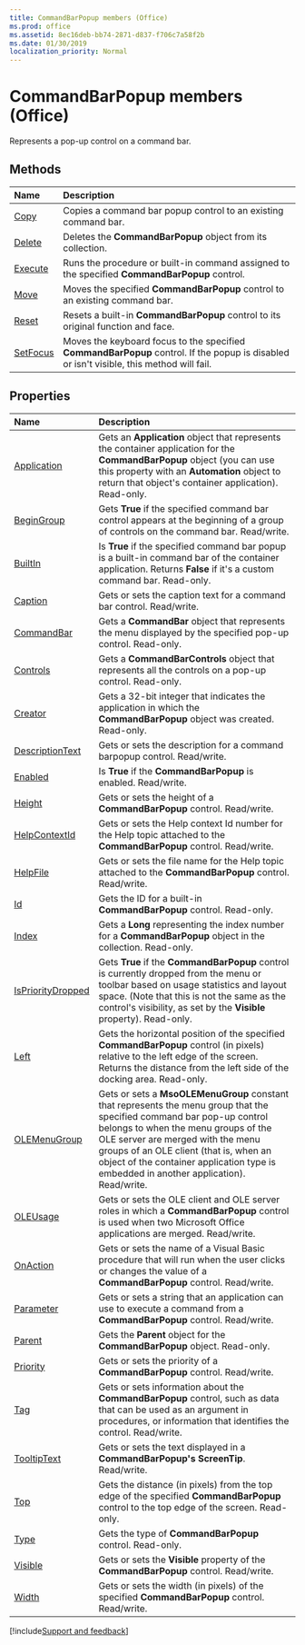 ```yaml
---
title: CommandBarPopup members (Office)
ms.prod: office
ms.assetid: 8ec16deb-bb74-2871-d837-f706c7a58f2b
ms.date: 01/30/2019
localization_priority: Normal
---
```



# CommandBarPopup members (Office)

Represents a pop-up control on a command bar.


## Methods

|Name|Description|
|:-----|:-----|
|[Copy](../../Office.CommandBarPopup.Copy.md)|Copies a command bar popup control to an existing command bar.|
|[Delete](../../Office.CommandBarPopup.Delete.md)|Deletes the **CommandBarPopup** object from its collection.|
|[Execute](../../Office.CommandBarPopup.Execute.md)|Runs the procedure or built-in command assigned to the specified **CommandBarPopup** control.|
|[Move](../../Office.CommandBarPopup.Move.md)|Moves the specified **CommandBarPopup** control to an existing command bar.|
|[Reset](../../Office.CommandBarPopup.Reset.md)|Resets a built-in **CommandBarPopup** control to its original function and face.|
|[SetFocus](../../Office.CommandBarPopup.SetFocus.md)|Moves the keyboard focus to the specified **CommandBarPopup** control. If the popup is disabled or isn't visible, this method will fail.|


## Properties

|Name|Description|
|:-----|:-----|
|[Application](../../Office.CommandBarPopup.Application.md)|Gets an **Application** object that represents the container application for the **CommandBarPopup** object (you can use this property with an **Automation** object to return that object's container application). Read-only.|
|[BeginGroup](../../Office.CommandBarPopup.BeginGroup.md)|Gets **True** if the specified command bar control appears at the beginning of a group of controls on the command bar. Read/write.|
|[BuiltIn](../../Office.CommandBarPopup.BuiltIn.md)|Is **True** if the specified command bar popup is a built-in command bar of the container application. Returns **False** if it's a custom command bar. Read-only.|
|[Caption](../../Office.CommandBarPopup.Caption.md)|Gets or sets the caption text for a command bar control. Read/write.|
|[CommandBar](../../Office.CommandBarPopup.CommandBar.md)|Gets a **CommandBar** object that represents the menu displayed by the specified pop-up control. Read-only.|
|[Controls](../../Office.CommandBarPopup.Controls.md)|Gets a **CommandBarControls** object that represents all the controls on a pop-up control. Read-only.|
|[Creator](../../Office.CommandBarPopup.Creator.md)|Gets a 32-bit integer that indicates the application in which the **CommandBarPopup** object was created. Read-only.|
|[DescriptionText](../../Office.CommandBarPopup.DescriptionText.md)|Gets or sets the description for a command barpopup control. Read/write.|
|[Enabled](../../Office.CommandBarPopup.Enabled.md)|Is **True** if the **CommandBarPopup** is enabled. Read/write.|
|[Height](../../Office.CommandBarPopup.Height.md)|Gets or sets the height of a **CommandBarPopup** control. Read/write.|
|[HelpContextId](../../Office.CommandBarPopup.HelpContextId.md)|Gets or sets the Help context Id number for the Help topic attached to the **CommandBarPopup** control. Read/write.|
|[HelpFile](../../Office.CommandBarPopup.HelpFile.md)|Gets or sets the file name for the Help topic attached to the **CommandBarPopup** control. Read/write.|
|[Id](../../Office.CommandBarPopup.Id.md)|Gets the ID for a built-in **CommandBarPopup** control. Read-only.|
|[Index](../../Office.CommandBarPopup.Index.md)|Gets a **Long** representing the index number for a **CommandBarPopup** object in the collection. Read-only.|
|[IsPriorityDropped](../../Office.CommandBarPopup.IsPriorityDropped.md)|Gets **True** if the **CommandBarPopup** control is currently dropped from the menu or toolbar based on usage statistics and layout space. (Note that this is not the same as the control's visibility, as set by the **Visible** property). Read-only.|
|[Left](../../Office.CommandBarPopup.Left.md)|Gets the horizontal position of the specified **CommandBarPopup** control (in pixels) relative to the left edge of the screen. Returns the distance from the left side of the docking area. Read-only.|
|[OLEMenuGroup](../../Office.CommandBarPopup.OLEMenuGroup.md)|Gets or sets a **MsoOLEMenuGroup** constant that represents the menu group that the specified command bar pop-up control belongs to when the menu groups of the OLE server are merged with the menu groups of an OLE client (that is, when an object of the container application type is embedded in another application). Read/write.|
|[OLEUsage](../../Office.CommandBarPopup.OLEUsage.md)|Gets or sets the OLE client and OLE server roles in which a **CommandBarPopup** control is used when two Microsoft Office applications are merged. Read/write.|
|[OnAction](../../Office.CommandBarPopup.OnAction.md)|Gets or sets the name of a Visual Basic procedure that will run when the user clicks or changes the value of a **CommandBarPopup** control. Read/write.|
|[Parameter](../../Office.CommandBarPopup.Parameter.md)|Gets or sets a string that an application can use to execute a command from a **CommandBarPopup** control. Read/write.|
|[Parent](../../Office.CommandBarPopup.Parent.md)|Gets the **Parent** object for the **CommandBarPopup** object. Read-only.|
|[Priority](../../Office.CommandBarPopup.Priority.md)|Gets or sets the priority of a **CommandBarPopup** control. Read/write.|
|[Tag](../../Office.CommandBarPopup.Tag.md)|Gets or sets information about the **CommandBarPopup** control, such as data that can be used as an argument in procedures, or information that identifies the control. Read/write.|
|[TooltipText](../../Office.CommandBarPopup.TooltipText.md)|Gets or sets the text displayed in a **CommandBarPopup's** **ScreenTip**. Read/write.|
|[Top](../../Office.CommandBarPopup.Top.md)|Gets the distance (in pixels) from the top edge of the specified **CommandBarPopup** control to the top edge of the screen. Read-only.|
|[Type](../../Office.CommandBarPopup.Type.md)|Gets the type of **CommandBarPopup** control. Read-only.|
|[Visible](../../Office.CommandBarPopup.Visible.md)|Gets or sets the **Visible** property of the **CommandBarPopup** control. Read/write.|
|[Width](../../Office.CommandBarPopup.Width.md)|Gets or sets the width (in pixels) of the specified **CommandBarPopup** control. Read/write.|

[!include[Support and feedback](~/includes/feedback-boilerplate.md)]